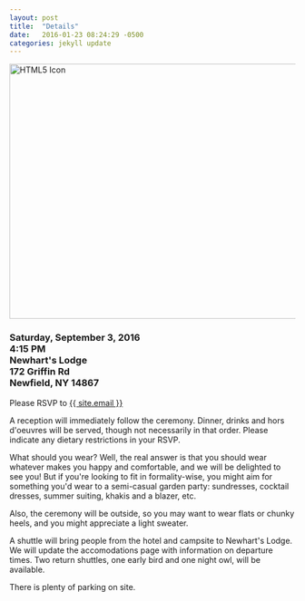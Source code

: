 ```yaml
---
layout: post
title:  "Details"
date:   2016-01-23 08:24:29 -0500
categories: jekyll update
---
```


<img src="{{ site.baseurl }}/images/newharts.jpeg" alt="HTML5 Icon" style="width:830px;height:450px;">  

<div class="home">
	<h3>
		<p>Saturday, September 3, 2016<br>4:15 PM<br>Newhart's Lodge<br>172 Griffin Rd<br>Newfield, NY 14867</p>
	</h3>
</div>

Please RSVP to <a href="mailto:{{ site.email }}">{{ site.email }}</a>

A reception will immediately follow the ceremony. Dinner, drinks and hors d'oeuvres will be served, though not necessarily in that order. Please indicate any dietary restrictions in your RSVP.  

What should you wear? Well, the real answer is that you should wear whatever makes you happy and comfortable, and we will be delighted to see you! But if you're looking to fit in formality-wise, you might aim for something you'd wear to a semi-casual garden party: sundresses, cocktail dresses, summer suiting, khakis and a blazer, etc.  

Also, the ceremony will be outside, so you may want to wear flats or chunky heels, and you might appreciate a light sweater.

A shuttle will bring people from the hotel and campsite to Newhart's Lodge. We will update the accomodations page with information on departure times. Two return shuttles, one early bird and one night owl, will be available.  

There is plenty of parking on site.  



